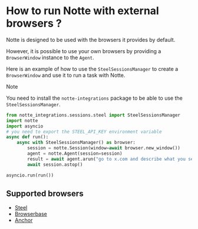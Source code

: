 # How to run Notte with external browsers ?

Notte is designed to be used with the browsers it provides by default.

However, it is possible to use your own browsers by providing a `BrowserWindow` instance to the `Agent`.

Here is an example of how to use the `SteelSessionsManager` to create a `BrowserWindow` and use it to run a task with Notte.

> [!NOTE]
> You need to install the `notte-integrations` package to be able to use the `SteelSessionsManager`.

```python
from notte_integrations.sessions.steel import SteelSessionsManager
import notte
import asyncio
# you need to export the STEEL_API_KEY environment variable
async def run():
    async with SteelSessionsManager() as browser:
        session = notte.Session(window=await browser.new_window())
        agent = notte.Agent(session=session)
        result = await agent.arun("go to x.com and describe what you see")
        await session.astop()

asyncio.run(run())
```

## Supported browsers

- [Steel](https://steel.dev/)
- [Browserbase](https://browserbase.com/)
- [Anchor](https://anchorbrowser.io/)
